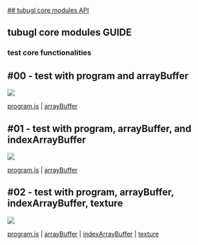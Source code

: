 [## tubugl core modules API](https://kenjispecial.github.io/tubugl-core/api/)

## tubugl core modules GUIDE

### test core functionalities

## #00 -  test with program and arrayBuffer

![](../test/visualRegression/test/__image_snapshots__/index-spec-js-00-program-and-array-buffer-1-snap.png)

[program.js][source-program] | [arrayBuffer][source-arrayBuffer] 

## #01 - test with program, arrayBuffer, and indexArrayBuffer

![](../test/visualRegression/test/__image_snapshots__/index-spec-js-01-program-array-buffer-and-index-array-buffer-1-snap.png)

[program.js][source-program] | [arrayBuffer][source-arrayBuffer] 

## #02 - test with program, arrayBuffer, indexArrayBuffer, texture

![](../test/visualRegression/test/__image_snapshots__/index-spec-js-02-program-array-buffer-index-array-buffer-texture-1-snap.png)

[program.js][source-program] | [arrayBuffer][source-arrayBuffer] | [indexArrayBuffer][source-arrayBuffer] | [texture][source-texture]





[source-program]: https://github.com/kenjiSpecial/tubugl-core/blob/master/src/program.js
[source-program2]: https://github.com/kenjiSpecial/tubugl-core/blob/master/src/program2.js
[source-arrayBuffer]: https://github.com/kenjiSpecial/tubugl-core/blob/master/src/arrayBuffer.js
[source-draw]: https://github.com/kenjiSpecial/tubugl-core/blob/master/src/draw.js
[source-frameBuffer]: https://github.com/kenjiSpecial/tubugl-core/blob/master/src/frameBuffer.js
[source-indexArrayBuffer]: https://github.com/kenjiSpecial/tubugl-core/blob/master/src/indexArrayBuffer.js
[source-texture]: https://github.com/kenjiSpecial/tubugl-core/blob/master/src/texture.js
[source-tranformFeedback]: https://github.com/kenjiSpecial/tubugl-core/blob/master/src/tranformFeedback.js
[source-vao]: https://github.com/kenjiSpecial/tubugl-core/blob/master/src/vao.js
